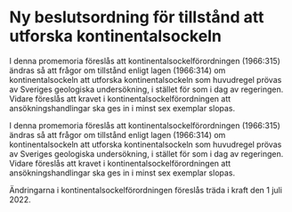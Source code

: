 # Ny beslutsordning för tillstånd att utforska kontinentalsockeln

I denna promemoria föreslås att kontinentalsockelförordningen (1966:315) ändras så att frågor om tillstånd enligt lagen (1966:314) om kontinentalsockeln att utforska kontinentalsockeln som huvudregel prövas av Sveriges geologiska undersökning, i stället för som i dag av regeringen. Vidare föreslås att kravet i kontinentalsockelförordningen att ansökningshandlingar ska ges in i minst sex exemplar slopas.

I denna promemoria föreslås att kontinentalsockelförordningen (1966:315) ändras så att frågor om tillstånd enligt lagen (1966:314) om kontinentalsockeln att utforska kontinentalsockeln som huvudregel prövas av Sveriges geologiska undersökning, i stället för som i dag av regeringen. Vidare föreslås att kravet i kontinentalsockelförordningen att ansökningshandlingar ska ges in i minst sex exemplar slopas.

Ändringarna i kontinentalsockelförordningen föreslås träda i kraft den 1 juli 2022.
